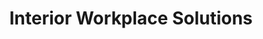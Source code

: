 ---
title: "Interior Workplace Solutions"
url: /allentown/interior-workplace-solutions/
shop: furniture
---